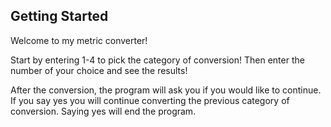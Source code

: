 ## Getting Started

Welcome to my metric converter!

Start by entering 1-4 to pick the category of conversion! Then enter the number of your choice and see the results!

After the conversion, the program will ask you if you would like to continue. If you say yes you will continue converting the previous category of conversion. Saying yes will end the program.